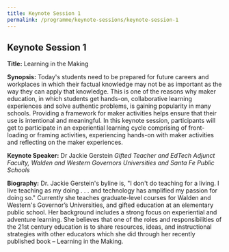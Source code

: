 ```yaml
---
title: Keynote Session 1
permalink: /programme/keynote-sessions/keynote-session-1
---
```


## Keynote Session 1
**Title:** 
Learning in the Making

**Synopsis:**
Today's students need to be prepared for future careers and workplaces in which their factual knowledge may not be as important as the way they can apply that knowledge. This is one of the reasons why maker education, in which students get hands-on, collaborative learning experiences and solve authentic problems, is gaining popularity in many schools. Providing a framework for maker activities helps ensure that their use is intentional and meaningful. In this keynote session, participants will get to participate in an experiential learning cycle comprising of front-loading or framing activities, experiencing hands-on with maker activities and reflecting on the maker experiences.

**Keynote Speaker:**
Dr Jackie Gerstein
*Gifted Teacher and EdTech Adjunct Faculty, Walden and Western Governors Universities and Santa Fe Public Schools*

**Biography:**
Dr. Jackie Gerstein's byline is, "I don't do teaching for a living. I live teaching as my doing . . . and technology has amplified my passion for doing so." Currently she teaches graduate-level courses for Walden and Western's Governor’s Universities, and gifted education at an elementary public school. Her background includes a strong focus on experiential and adventure learning. She believes that one of the roles and responsibilities of the 21st century education is to share resources, ideas, and instructional strategies with other educators which she did through her recently published book – Learning in the Making.
